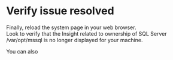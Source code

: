 # Verify issue resolved

Finally, reload the system page in your web browser.  
Look to verify that the Insight related to ownership of SQL Server /var/opt/mssql is no longer displayed 
for your machine.

You can also


